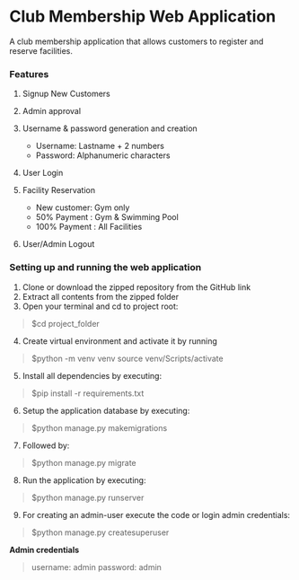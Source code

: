 # Club Membership Web Application

A club membership application that allows customers to register and reserve facilities. 


### Features

1. Signup New Customers
2. Admin approval
3. Username & password generation and creation
   - Username: Lastname + 2 numbers
   - Password: Alphanumeric characters

4. User Login
5. Facility Reservation
   - New customer: Gym only
   - 50% Payment : Gym & Swimming Pool
   - 100% Payment : All Facilities
6. User/Admin Logout

### Setting up and running the web application

1.	Clone or download the zipped repository from the GitHub link
2.	Extract all contents from the zipped folder
3.	Open your terminal and cd to project root:
>$cd project_folder
4.	Create virtual environment and activate it by running
>$python -m venv venv
source venv/Scripts/activate
5.	Install all dependencies by executing:  
>$pip install -r requirements.txt
6.	Setup the application database by executing:
>$python manage.py makemigrations
7. Followed by:
>$python manage.py migrate
8.	Run the application by executing: 
>$python manage.py runserver
9.	For creating an admin-user execute the code or login admin credentials: 
>$python manage.py createsuperuser

**Admin credentials**
>username: admin
>password: admin 
